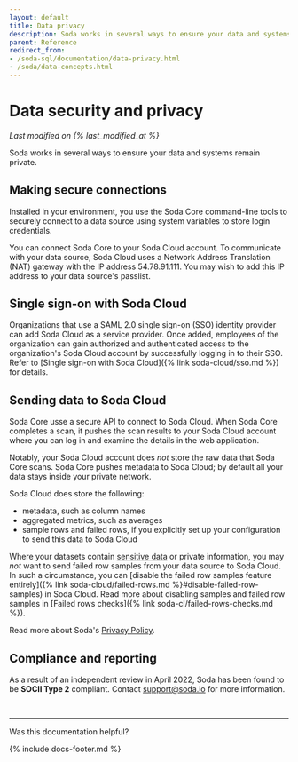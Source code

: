 ```yaml
---
layout: default
title: Data privacy
description: Soda works in several ways to ensure your data and systems remain private. We offer secure connections, SSO, and observe compliance and reporting regulations.
parent: Reference
redirect_from: 
- /soda-sql/documentation/data-privacy.html
- /soda/data-concepts.html
---
```


# Data security and privacy
*Last modified on {% last_modified_at %}*

Soda works in several ways to ensure your data and systems remain private.

## Making secure connections

Installed in your environment, you use the Soda Core command-line tools to securely connect to a data source using system variables to store login credentials.

You can connect Soda Core to your Soda Cloud account. To communicate with your data source, Soda Cloud uses a Network Address Translation (NAT) gateway with the IP address 54.78.91.111. You may wish to add this IP address to your data source's passlist.

## Single sign-on with Soda Cloud

Organizations that use a SAML 2.0 single sign-on (SSO) identity provider can add Soda Cloud as a service provider. Once added, employees of the organization can gain authorized and authenticated access to the organization's Soda Cloud account by successfully logging in to their SSO. Refer to [Single sign-on with Soda Cloud]({% link soda-cloud/sso.md %}) for details.

## Sending data to Soda Cloud

Soda Core usse a secure API to connect to Soda Cloud. When Soda Core completes a scan, it pushes the scan results to your Soda Cloud account where you can log in and examine the details in the web application.

Notably, your Soda Cloud account does *not* store the raw data that Soda Core scans. Soda Core pushes metadata to Soda Cloud; by default all your data stays inside your private network.

Soda Cloud does store the following:
* metadata, such as column names
* aggregated metrics, such as averages
* sample rows and failed rows, if you explicitly set up your configuration to send this data to Soda Cloud

Where your datasets contain <a href="https://ec.europa.eu/info/law/law-topic/data-protection/reform/rules-business-and-organisations/legal-grounds-processing-data/sensitive-data/what-personal-data-considered-sensitive_en" target="_blank"> sensitive data</a> or private information, you may *not* want to send failed row samples from your data source to Soda Cloud. In such a circumstance, you can [disable the failed row samples feature entirely]({% link soda-cloud/failed-rows.md %}#disable-failed-row-samples) in Soda Cloud. Read more about disabling samples and failed row samples in [Failed rows checks]({% link soda-cl/failed-rows-checks.md %}).

Read more about Soda's <a href="https://www.soda.io/privacy-policy" target="_blank">Privacy Policy</a>. 

## Compliance and reporting

As a result of an independent review in April 2022, Soda has been found to be **SOCII Type 2** compliant. Contact <a href="mailto:support@soda.io">support@soda.io</a> for more information.

<br />

---

Was this documentation helpful?

<!-- LikeBtn.com BEGIN -->
<span class="likebtn-wrapper" data-theme="tick" data-i18n_like="Yes" data-ef_voting="grow" data-show_dislike_label="true" data-counter_zero_show="true" data-i18n_dislike="No"></span>
<script>(function(d,e,s){if(d.getElementById("likebtn_wjs"))return;a=d.createElement(e);m=d.getElementsByTagName(e)[0];a.async=1;a.id="likebtn_wjs";a.src=s;m.parentNode.insertBefore(a, m)})(document,"script","//w.likebtn.com/js/w/widget.js");</script>
<!-- LikeBtn.com END -->

{% include docs-footer.md %}